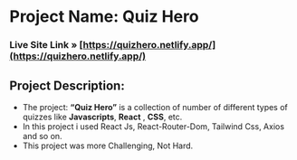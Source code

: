 # Project Name: **Quiz Hero**
 ### Live Site Link <strong> » </strong>[https://quizhero.netlify.app/](https://quizhero.netlify.app/)

## Project Description:
* The project: **“Quiz Hero”** is a collection of number of different types of quizzes like **Javascripts**, **React** , **CSS**, etc. 
* In this project i used React Js, React-Router-Dom, Tailwind Css, Axios and so on.
* This project was more Challenging, Not Hard.

